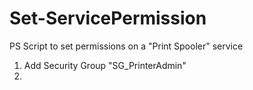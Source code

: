 # Set-ServicePermission
PS Script to set permissions on a "Print Spooler" service


1. Add Security Group "SG_PrinterAdmin"
2. 
